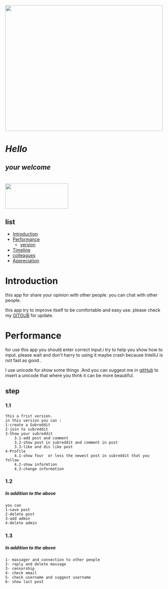 
<html>
<body>
<h2></h2>
<img src="https://slideplayer.com/2810585/10/images/slide_1.jpg" style=" width: 500px; height: 400px;"   >

#  ___****Hello****___
## ___****your welcome****___
#

<img src="https://dka575ofm4ao0.cloudfront.net/pages-transactional_logos/retina/8612/Reddit_Lockup_3x-19c80010-89b1-4474-b437-a33e29130a9f.png" style=" width: 200px; height: 80px;"   >


</body>
</html>






## list 

- [Introduction](#Introduction])
- [Performance](#Performance)
  - [version](##version)
- [Timeline](#Timeline)
- [colleagues](#colleagues)
- [Appreciation]()


# Introduction

this app for share your  opinion with other people.
you can chat with other people.



this app try to improve itself to be comfortable and easy use.
please check my [GITGUB](https://github.com/rouzbeh1384) for update.

# Performance
for use this app you should enter correct input.i try to help you 
show how to input.
please wait and don't harry to using it maybe crash because IntelliJ is not fast as good .

I use unicode for show some things .And you can suggest me in [gitHub](https://github.com/rouzbeh1384) 
to insert a unicode 
that where you think it can be more beautiful. 

## step 
### 1.1
    this a frist version.  
    in this version you can :
    1-create a Subreddit 
    2-join to subreddit 
    3-Show your subreddit 
        3.1-add post and comment 
        3.2-show post in subreddit and comment in post 
        3.3-like and dis like post
    4-Profile 
        4.1-show four  or less the newest post in subreddit that you follow 
        4.2-show informtion 
        4.3-change information

### 1.2  
##### In addition to the above  
    you can 
    1-save post 
    2-delete post 
    3-add admin
    4-delete admin

### 1.3
##### In addition to the above
    1- massager and connection to other people 
    2- reply and delete massage 
    3- censorship 
    4- check email 
    5- check username and suggest username 
    6- show last post



     

